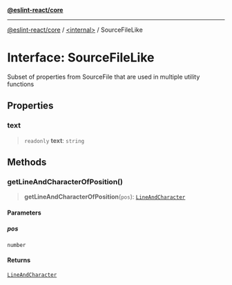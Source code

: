 [**@eslint-react/core**](../../README.md)

***

[@eslint-react/core](../../README.md) / [\<internal\>](../README.md) / SourceFileLike

# Interface: SourceFileLike

Subset of properties from SourceFile that are used in multiple utility functions

## Properties

### text

> `readonly` **text**: `string`

## Methods

### getLineAndCharacterOfPosition()

> **getLineAndCharacterOfPosition**(`pos`): [`LineAndCharacter`](LineAndCharacter.md)

#### Parameters

##### pos

`number`

#### Returns

[`LineAndCharacter`](LineAndCharacter.md)
